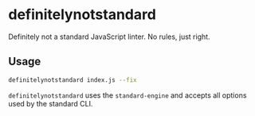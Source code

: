 # definitelynotstandard

Definitely not a standard JavaScript linter. No rules, just right.

## Usage

```bash
definitelynotstandard index.js --fix
```

`definitelynotstandard` uses the `standard-engine` and accepts all options used by the standard CLI.
